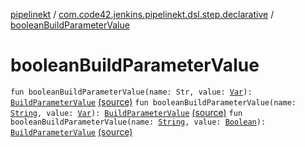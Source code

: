 [pipelinekt](../index.md) / [com.code42.jenkins.pipelinekt.dsl.step.declarative](index.md) / [booleanBuildParameterValue](./boolean-build-parameter-value.md)

# booleanBuildParameterValue

`fun booleanBuildParameterValue(name: Str, value: `[`Var`](../com.code42.jenkins.pipelinekt.core.vars/-var/index.md)`): `[`BuildParameterValue`](../com.code42.jenkins.pipelinekt.core.build-parameter/-build-parameter-value/index.md) [(source)](https://github.com/code42/pipelinekt/tree/master/dsl/src/main/kotlin/com/code42/jenkins/pipelinekt/dsl/step/declarative/BuildDsl.kt#L25)
`fun booleanBuildParameterValue(name: `[`String`](https://kotlinlang.org/api/latest/jvm/stdlib/kotlin/-string/index.html)`, value: `[`Var`](../com.code42.jenkins.pipelinekt.core.vars/-var/index.md)`): `[`BuildParameterValue`](../com.code42.jenkins.pipelinekt.core.build-parameter/-build-parameter-value/index.md) [(source)](https://github.com/code42/pipelinekt/tree/master/dsl/src/main/kotlin/com/code42/jenkins/pipelinekt/dsl/step/declarative/BuildDsl.kt#L29)
`fun booleanBuildParameterValue(name: `[`String`](https://kotlinlang.org/api/latest/jvm/stdlib/kotlin/-string/index.html)`, value: `[`Boolean`](https://kotlinlang.org/api/latest/jvm/stdlib/kotlin/-boolean/index.html)`): `[`BuildParameterValue`](../com.code42.jenkins.pipelinekt.core.build-parameter/-build-parameter-value/index.md) [(source)](https://github.com/code42/pipelinekt/tree/master/dsl/src/main/kotlin/com/code42/jenkins/pipelinekt/dsl/step/declarative/BuildDsl.kt#L33)